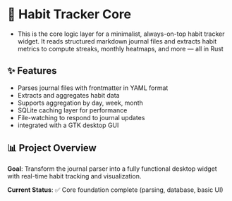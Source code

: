 # 🧠 Habit Tracker Core

- This is the core logic layer for a minimalist, always-on-top habit tracker widget. It reads structured markdown journal files and extracts habit metrics to compute streaks, monthly heatmaps, and more — all in Rust

## ✨ Features

- Parses journal files with frontmatter in YAML format
- Extracts and aggregates habit data
- Supports aggregation by day, week, month
- SQLite caching layer for performance
- File-watching to respond to journal updates
- integrated with a GTK desktop GUI

## 📊 Project Overview

**Goal**: Transform the journal parser into a fully functional desktop widget with real-time habit tracking and visualization.

**Current Status**: ✅ Core foundation complete (parsing, database, basic UI)
